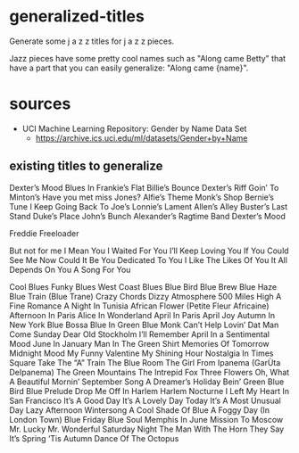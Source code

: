 # generalized-titles
Generate some j a z z titles for j a z z pieces.

Jazz pieces have some pretty cool names such as "Along came Betty" that have a part that you can easily generalize: "Along came {name}".

# sources
- UCI Machine Learning Repository: Gender by Name Data Set
  - https://archive.ics.uci.edu/ml/datasets/Gender+by+Name

## existing titles to generalize

Dexter’s Mood
Blues In Frankie’s Flat
Billie’s Bounce
Dexter’s Riff
Goin’ To Minton’s
Have you met miss Jones?
Alfie’s Theme
Monk’s Shop
Bernie’s Tune
I Keep Going Back To Joe’s
Lonnie’s Lament
Allen’s Alley
Buster’s Last Stand
Duke’s Place
John’s Bunch
Alexander’s Ragtime Band
Dexter’s Mood

Freddie Freeloader

But not for me
I Mean You
I Waited For You
I’ll Keep Loving You
If You Could See Me Now
Could It Be You
Dedicated To You
I Like The Likes Of You
It All Depends On You
A Song For You

Cool Blues
Funky Blues
West Coast Blues
Blue Bird
Blue Brew
Blue Haze
Blue Train (Blue Trane)
Crazy Chords
Dizzy Atmosphere
500 Miles High
A Fine Romance
A Night In Tunisia
African Flower (Petite Fleur Africaine)
Afternoon In Paris
Alice In Wonderland
April In Paris
April Joy
Autumn In New York
Blue Bossa
Blue In Green
Blue Monk
Can’t Help Lovin’ Dat Man
Come Sunday
Dear Old Stockholm
I’ll Remember April
In a Sentimental Mood
June In January
Man In The Green Shirt
Memories Of Tomorrow
Midnight Mood
My Funny Valentine
My Shining Hour
Nostalgia In Times Square
Take The “A” Train
The Blue Room
The Girl From Ipanema (GarÙta DeIpanema)
The Green Mountains
The Intrepid Fox
Three Flowers
Oh, What A Beautiful Mornin’
September Song
A Dreamer’s Holiday
Bein’ Green
Blue Bird
Blue Prelude
Drop Me Off In Harlem
Harlem Nocturne
I Left My Heart In San Francisco
It’s A Good Day
It’s A Lovely Day Today
It’s A Most Unusual Day
Lazy Afternoon
Wintersong
A Cool Shade Of Blue
A Foggy Day (In London Town)
Blue Friday
Blue Soul
Memphis In June
Mission To Moscow
Mr. Lucky
Mr. Wonderful
Saturday Night
The Man With The Horn
They Say It’s Spring
‘Tis Autumn
Dance Of The Octopus
